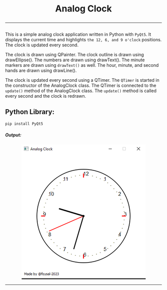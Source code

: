 
<h1 align="center"">
Analog Clock 
<hr>
</h1>

This is a simple analog clock application written in Python with `PyQt5`. It displays the current time and highlights `the 12, 6, and 9 o'clock` positions. The clock is updated every second.

The clock is drawn using QPainter. The clock outline is drawn using drawEllipse(). 
The numbers are drawn using drawText(). The minute markers are drawn using `drawText()` as well. The hour, minute, and second hands are drawn using drawLine().

The clock is updated every second using a QTimer. The `QTimer` is started in the constructor of the AnalogClock class. 
The QTimer is connected to the `update()` method of the AnalogClock class. 
The `update()` method is called every second and the clock is redrawn.

## Python Library: 

    pip install PyQt5

#####  Output:

<p align="center">

  <img src="collections/analog_clock.png" />

</p>
<hr>
